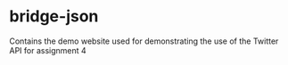 # bridge-json
Contains the demo website used for demonstrating the use of the Twitter API for assignment 4
